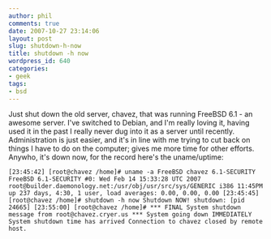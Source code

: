 ```yaml
---
author: phil
comments: true
date: 2007-10-27 23:14:06
layout: post
slug: shutdown-h-now
title: shutdown -h now
wordpress_id: 640
categories:
- geek
tags:
- bsd
---
```


Just shut down the old server, chavez, that was running FreeBSD 6.1 - an awesome server. I've switched to Debian, and I'm really loving it, having used it in the past I really never dug into it as a server until recently. Administration is just easier, and it's in line with me trying to cut back on things I have to do on the computer; gives me more time for other efforts. Anywho, it's down now, for the record here's the uname/uptime:

`[23:45:42] [root@chavez /home]# uname -a
FreeBSD chavez 6.1-SECURITY FreeBSD 6.1-SECURITY #0: Wed Feb 14 15:33:28 UTC 2007 root@builder.daemonology.net:/usr/obj/usr/src/sys/GENERIC i386
11:45PM up 237 days, 4:30, 1 user, load averages: 0.00, 0.00, 0.00
[23:45:45] [root@chavez /home]# shutdown -h now
Shutdown NOW!
shutdown: [pid 24665]
[23:55:00] [root@chavez /home]#
*** FINAL System shutdown message from root@chavez.cryer.us ***
System going down IMMEDIATELY
System shutdown time has arrived
Connection to chavez closed by remote host.`
